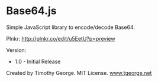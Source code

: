 # Base64.js

Simple JavaScript library to encode/decode Base64.

Plnkr: http://plnkr.co/edit/u5EetU?p=preview

Version:

- 1.0 - Initial Release
 

Created by Timothy George. MIT License. www.tgeorge.net
